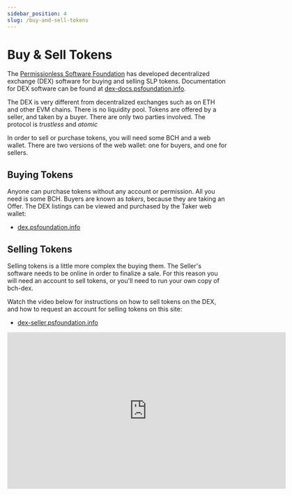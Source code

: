 ```yaml
---
sidebar_position: 4
slug: /buy-and-sell-tokens
---
```


# Buy & Sell Tokens

The [Permissionless Software Foundation](https://psfoundation.info) has developed decentralized exchange (DEX) software for buying and selling SLP tokens. Documentation for DEX software can be found at [dex-docs.psfoundation.info](https://dex-docs.psfoundation.info).

The DEX is very different from decentralized exchanges such as on ETH and other EVM chains. There is no liquidity pool. Tokens are offered by a seller, and taken by a buyer. There are only two parties involved. The protocol is *trustless* and *atomic*

In order to sell or purchase tokens, you will need some BCH and a web wallet. There are two versions of the web wallet: one for buyers, and one for sellers.

## Buying Tokens

Anyone can purchase tokens without any account or permission. All you need is some BCH. Buyers are known as *takers*, because they are taking an Offer. The DEX listings can be viewed and purchased by the Taker web wallet:

- [dex.psfoundation.info](https://dex.psfoundation.info)

## Selling Tokens

Selling tokens is a little more complex the buying them. The Seller's software needs to be online in order to finalize a sale. For this reason you will need an account to sell tokens, or you'll need to run your own copy of bch-dex.

Watch the video below for instructions on how to sell tokens on the DEX, and how to request an account for selling tokens on this site:
- [dex-seller.psfoundation.info](https://dex-seller.psfoundation.info/)

<iframe width="639" height="359" src="https://www.youtube.com/embed/0ewHPlb57KM" title="Selling NFTs (simple)" frameborder="0" allow="accelerometer; autoplay; clipboard-write; encrypted-media; gyroscope; picture-in-picture; web-share; fullscreen" allowfullscreen></iframe>

